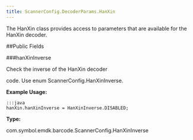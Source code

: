 ```yaml
---
title: ScannerConfig.DecoderParams.HanXin
---
```


The HanXin class provides access to parameters that are available for
 the HanXin decoder.

##Public Fields

###hanXinInverse

Check the inverse of the HanXin decoder

 code. Use enum  ScannerConfig.HanXinInverse.

 

**Example Usage:**
	
	:::java	
	hanXin.hanXinInverse = HanXinInverse.DISABLED;


**Type:**

com.symbol.emdk.barcode.ScannerConfig.HanXinInverse


